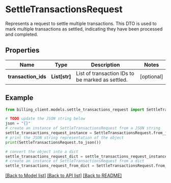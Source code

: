 # SettleTransactionsRequest

Represents a request to settle multiple transactions.  This DTO is used to mark multiple transactions as settled, indicating they have been processed and completed.

## Properties

Name | Type | Description | Notes
------------ | ------------- | ------------- | -------------
**transaction_ids** | **List[str]** | List of transaction IDs to be marked as settled. | [optional] 

## Example

```python
from billing_client.models.settle_transactions_request import SettleTransactionsRequest

# TODO update the JSON string below
json = "{}"
# create an instance of SettleTransactionsRequest from a JSON string
settle_transactions_request_instance = SettleTransactionsRequest.from_json(json)
# print the JSON string representation of the object
print(SettleTransactionsRequest.to_json())

# convert the object into a dict
settle_transactions_request_dict = settle_transactions_request_instance.to_dict()
# create an instance of SettleTransactionsRequest from a dict
settle_transactions_request_from_dict = SettleTransactionsRequest.from_dict(settle_transactions_request_dict)
```
[[Back to Model list]](../README.md#documentation-for-models) [[Back to API list]](../README.md#documentation-for-api-endpoints) [[Back to README]](../README.md)


